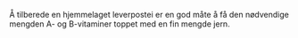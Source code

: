 Å tilberede en hjemmelaget leverpostei er en god måte å få den nødvendige mengden A- og B-vitaminer toppet med en fin mengde jern.